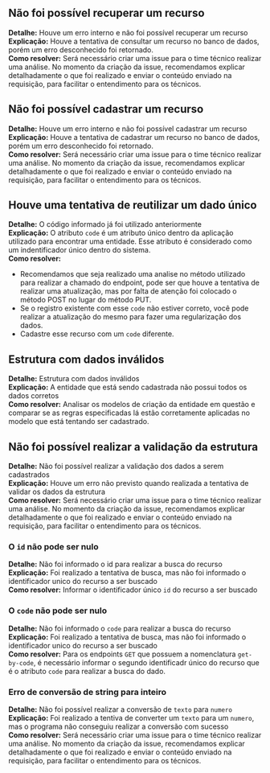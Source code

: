 ## Não foi possível recuperar um recurso
**Detalhe:** Houve um erro interno e não foi possível recuperar um recurso<br>
**Explicação:** Houve a tentativa de consultar um recurso no banco de dados, porém um erro desconhecido foi retornado.<br>
**Como resolver:** Será necessário criar uma issue para o time técnico realizar uma análise. No momento da criação da issue, recomendamos explicar detalhadamente o que foi realizado e enviar o conteúdo enviado na requisição, para facilitar o entendimento para os técnicos.

## Não foi possível cadastrar um recurso
**Detalhe:** Houve um erro interno e não foi possível cadastrar um recurso<br>
**Explicação:** Houve a tentativa de cadastrar um recurso no banco de dados, porém um erro desconhecido foi retornado.<br>
**Como resolver:** Será necessário criar uma issue para o time técnico realizar uma análise. No momento da criação da issue, recomendamos explicar detalhadamente o que foi realizado e enviar o conteúdo enviado na requisição, para facilitar o entendimento para os técnicos.

## Houve uma tentativa de reutilizar um dado único
**Detalhe:** O código informado já foi utilizado anteriormente<br>
**Explicação:** O atributo `code` é um atributo único dentro da aplicação utilizado para encontrar uma entidade. Esse atributo é considerado como um indentificador único dentro do sistema.<br>
**Como resolver:** 
 - Recomendamos que seja realizado uma analise no método utilizado para realizar a chamado do endpoint, pode ser que houve a tentativa de realizar uma atualização, mas por falta de atenção foi colocado o método POST no lugar do método PUT.
 - Se o registro existente com esse `code` não estiver correto, você pode realizar a atualização do mesmo para fazer uma regularização dos dados.
 - Cadastre esse recurso com um `code` diferente.

## Estrutura com dados inválidos
**Detalhe:** Estrutura com dados inválidos<br>
**Explicação:** A entidade que está sendo cadastrada não possui todos os dados corretos<br>
**Como resolver:** Analisar os modelos de criação da entidade em questão e comparar se as regras especificadas lá estão corretamente aplicadas no modelo que está tentando ser cadastrado.

## Não foi possível realizar a validação da estrutura
**Detalhe:** Não foi possível realizar a validação dos dados a serem cadastrados<br>
**Explicação:** Houve um erro não previsto quando realizada a tentativa de validar os dados da estrutura<br>
**Como resolver:** Será necessário criar uma issue para o time técnico realizar uma análise. No momento da criação da issue, recomendamos explicar detalhadamente o que foi realizado e enviar o conteúdo enviado na requisição, para facilitar o entendimento para os técnicos.

### O `id` não pode ser nulo
**Detalhe:** Não foi informado o id para realizar a busca do recurso<br>
**Explicação:** Foi realizado a tentativa de busca, mas não foi informado o identificador unico do recurso a ser buscado<br>
**Como resolver:** Informar o identificador único `id` do recurso a ser buscado

### O `code` não pode ser nulo
**Detalhe:** Não foi informado o `code` para realizar a busca do recurso<br>
**Explicação:** Foi realizado a tentativa de busca, mas não foi informado o identificador unico do recurso a ser buscado<br>
**Como resolver:** Para os endpoints `GET` que possuem a nomenclatura `get-by-code`, é necessário informar o segundo identificadr único do recurso que é o atributo `code` para realizar a busca do dado.

### Erro de conversão de string para inteiro
**Detalhe:** Não foi possível realizar a conversão de `texto` para `numero`<br>
**Explicação:** Foi realizado a tentiva de converter um `texto` para um `numero`, mas o programa não conseguiu realizar a conversão com sucesso<br>
**Como resolver:** Será necessário criar uma issue para o time técnico realizar uma análise. No momento da criação da issue, recomendamos explicar detalhadamente o que foi realizado e enviar o conteúdo enviado na requisição, para facilitar o entendimento para os técnicos.

